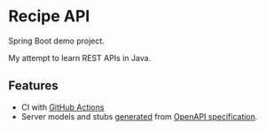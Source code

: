 # Recipe API

Spring Boot demo project.

My attempt to learn REST APIs in Java.

## Features

- CI with [GitHub Actions](.github/workflows/java.yml)
- Server models and stubs [generated](https://openapi-generator.tech/docs/generators/spring/) from 
  [OpenAPI specification](./openapi.json).
